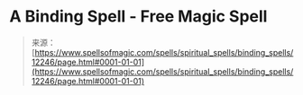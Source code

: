 <!--yml
category: 未分类
date: 2024-06-12 18:49:48
-->

# A Binding Spell - Free Magic Spell

> 来源：[https://www.spellsofmagic.com/spells/spiritual_spells/binding_spells/12246/page.html#0001-01-01](https://www.spellsofmagic.com/spells/spiritual_spells/binding_spells/12246/page.html#0001-01-01)